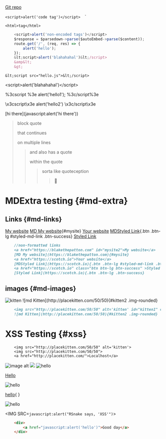 [Git repo](https://github.com/blakethepatton/xss-quickfix)

<script>alert('xss')</script>
> <script>alert('blockquote')</script> 

`<script>alert('code tag')</script> 
`<script>alert('code tag')</script>`

```<html>tag</html>```
```javascript
    <script>alert('non-encoded tags')</script>
    $response = $parsedown->parse($autoEmbed->parse($content));
    route.get('/', (req, res) => {
        alert('hello');
    });
    &lt;script>alert('blahahahal')&lt;/script>
    &amp&lt;
    &gt;

```
```markup 
&lt;script src="hello.js">&lt;/script> 
``` 
&lt;script>alert('blahahahal')&lt;/script>

%3cscript %3e alert('hello1'); %3c/script%3e

\x3cscript\x3e alert('hello2') \x3c/script\x3e

[hi there](javascript:alert('hi there'))
> block quote
> 
> that continues
> 
> on multiple lines
> 
> > and also has a quote
> > 
> > within the quote
> > 
> > > sorta like quoteception
> > > 
> > > > 🤔

# MDExtra testing {#md-extra}

## Links {#md-links}

<a href="https://blakethepatton.com" id="mysite2">My website</a>
[MD My website](https://blakethepatton.com){#mysite}
<a href="https://scotch.io">Your website</a>
[MDStyled Link](https://scotch.io){.btn .btn-lg #styled-md-link .btn-success}
<a href="https://scotch.io" class="btn btn-lg btn-success" id="styled-link">Styled Link</a>

```markdown
    //non-formatted links
    <a href="https://blakethepatton.com" id="mysite2">My website</a>
    [MD My website](https://blakethepatton.com){#mysite}
    <a href="https://scotch.io">Your website</a>
    [MDStyled Link](https://scotch.io){.btn .btn-lg #styled-md-link .btn-success}
    <a href="https://scotch.io" class="btn btn-lg btn-success" >Styled Link</a>
    [Styled Link](https://scotch.io){.btn .btn-lg .btn-success}
```
## images {#md-images}

<img src="http://placekitten.com/50/50" alt='kitten' id="kitten1" class=" img-circle">
![md Kitten](http://placekitten.com/50/50){#kitten2 .img-rounded}

```markdown
    <img src="http://placekitten.com/50/50" alt='kitten' id="kitten1" class=" img-circle">
    ![md Kitten](http://placekitten.com/50/50){#kitten2 .img-rounded}
```

# XSS Testing {#xss}

``` 
    <img src="http://placekitten.com/50/50" alt='kitten'>
    <img src="http://placekitten.com/50/50">
    <a href="http://placekitten.com/">Localhost</a>
```

<img src="https://placekitten.com/50/50" onerror="alert(/DOM-XSS/)" alt="image alt">
<img src="https://placekitten.com/50/50">

<img src="/" onerror="alert(/DOM-XSS/)" alt="hello">

<a href="javascript:alert('hello')">Hello</a>

<img src="javascript:alert('hello')" alt='hello'>

[hello](JavaScript:alert('hello')){ }

![hello](JavaScript:alert('hello'))

<IMG SRC=`javascript:alert("RSnake says, 'XSS'")`>

```html
    <div>
        <a href="javascript:alert('hello')">Good day</a>
    </div>
```